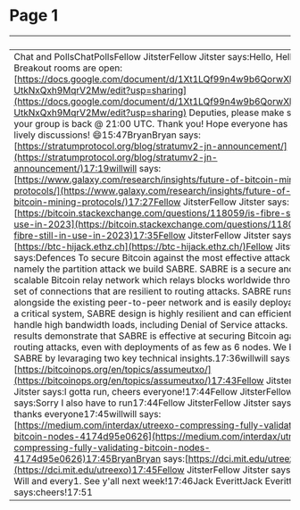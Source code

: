 # Page 1

| <p></p><p></p>                                                                                                                                                                                                                                                                                                                                                                                                                                                                                                                                                                                                                                                                                                                                                                                                                                                                                                                                                                                                                                                                                                                                                                                                                                                                                                                                                                                                                                                                                                                                                                                                                                                                                                                                                                                                                                                                                                                                                                                                                                                                                                                                                                                                                                                                                                                                                                                                                                                                                                                       |
| ------------------------------------------------------------------------------------------------------------------------------------------------------------------------------------------------------------------------------------------------------------------------------------------------------------------------------------------------------------------------------------------------------------------------------------------------------------------------------------------------------------------------------------------------------------------------------------------------------------------------------------------------------------------------------------------------------------------------------------------------------------------------------------------------------------------------------------------------------------------------------------------------------------------------------------------------------------------------------------------------------------------------------------------------------------------------------------------------------------------------------------------------------------------------------------------------------------------------------------------------------------------------------------------------------------------------------------------------------------------------------------------------------------------------------------------------------------------------------------------------------------------------------------------------------------------------------------------------------------------------------------------------------------------------------------------------------------------------------------------------------------------------------------------------------------------------------------------------------------------------------------------------------------------------------------------------------------------------------------------------------------------------------------------------------------------------------------------------------------------------------------------------------------------------------------------------------------------------------------------------------------------------------------------------------------------------------------------------------------------------------------------------------------------------------------------------------------------------------------------------------------------------------------ |
| Chat and PollsChatPollsFellow JitsterFellow Jitster says:Hello, Hello! Breakout rooms are open: [https://docs.google.com/document/d/1Xt1LQf99n4w9b6QorwXlPTts9t-UtkNxQxh9MqrV2Mw/edit?usp=sharing](https://docs.google.com/document/d/1Xt1LQf99n4w9b6QorwXlPTts9t-UtkNxQxh9MqrV2Mw/edit?usp=sharing) Deputies, please make sure your group is back @ 21:00 UTC. Thank you! Hope everyone has some lively discussions! 😄15:47BryanBryan says:[https://stratumprotocol.org/blog/stratumv2-jn-announcement/](https://stratumprotocol.org/blog/stratumv2-jn-announcement/)17:19willwill says:[https://www.galaxy.com/research/insights/future-of-bitcoin-mining-protocols/](https://www.galaxy.com/research/insights/future-of-bitcoin-mining-protocols/)17:27Fellow JitsterFellow Jitster says:[https://bitcoin.stackexchange.com/questions/118059/is-fibre-still-in-use-in-2023](https://bitcoin.stackexchange.com/questions/118059/is-fibre-still-in-use-in-2023)17:35Fellow JitsterFellow Jitster says:[https://btc-hijack.ethz.ch](https://btc-hijack.ethz.ch/)Fellow Jitster says:Defences To secure Bitcoin against the most effective attack, namely the partition attack we build SABRE. SABRE is a secure and scalable Bitcoin relay network which relays blocks worldwide through a set of connections that are resilient to routing attacks. SABRE runs alongside the existing peer-to-peer network and is easily deployable. As a critical system, SABRE design is highly resilient and can efficiently handle high bandwidth loads, including Denial of Service attacks. Our results demonstrate that SABRE is effective at securing Bitcoin against routing attacks, even with deployments of as few as 6 nodes. We built SABRE by levaraging two key technical insights.17:36willwill says:[https://bitcoinops.org/en/topics/assumeutxo/](https://bitcoinops.org/en/topics/assumeutxo/)17:43Fellow JitsterFellow Jitster says:I gotta run, cheers everyone!17:44Fellow JitsterFellow Jitster says:Sorry I also have to run17:44Fellow JitsterFellow Jitster says:I'm off, thanks everyone17:45willwill says:[https://medium.com/interdax/utreexo-compressing-fully-validating-bitcoin-nodes-4174d95e0626](https://medium.com/interdax/utreexo-compressing-fully-validating-bitcoin-nodes-4174d95e0626)17:45BryanBryan says:[https://dci.mit.edu/utreexo](https://dci.mit.edu/utreexo)17:45Fellow JitsterFellow Jitster says:thanks Will and every1. See y'all next week!17:46Jack EverittJack Everitt says:cheers!17:51 |
